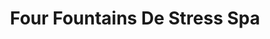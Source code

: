 ---
title: "Four Fountains De Stress Spa"
url: /bangalore/four-fountains-de-stress-spa/
shop: beauty
---